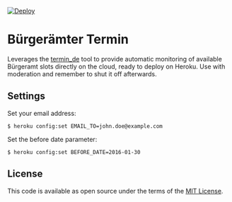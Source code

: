 [![Deploy](https://www.herokucdn.com/deploy/button.svg)](https://heroku.com/deploy)

# Bürgerämter Termin

Leverages the [termin_de](https://github.com/Strech/termin_de) tool to provide automatic monitoring of available Bürgeramt slots directly on the cloud, ready to deploy on Heroku. Use with moderation and remember to shut it off afterwards.

## Settings

Set your email address:

    $ heroku config:set EMAIL_TO=john.doe@example.com

Set the before date parameter:

    $ heroku config:set BEFORE_DATE=2016-01-30

## License

This code is available as open source under the terms of the [MIT License](http://opensource.org/licenses/MIT).
